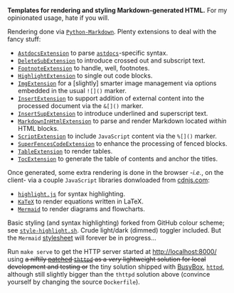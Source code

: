 **Templates for rendering and styling Markdown-generated HTML.** For my opinionated
usage, hate if you will.

Rendering done via [`Python-Markdown`](https://python-markdown.github.io/). Plenty
extensions to deal with the fancy stuff:

* [`AstdocsExtension`](https://github.com/carnarez/markdown-astdocs/) to parse
  [`astdocs`](https://github.com/carnarez/astdocs/)-specific syntax.
* [`DeleteSubExtension`](https://facelessuser.github.io/pymdown-extensions/extensions/tilde/)
  to introduce crossed out and subscript text.
* [`FootnoteExtension`](https://python-markdown.github.io/extensions/footnotes/) to
  handle, well, footnotes.
* [`HighlightExtension`](https://facelessuser.github.io/pymdown-extensions/extensions/highlight/)
  to single out code blocks.
* [`ImgExtension`](https://github.com/carnarez/markdown-img/) for a [slightly] smarter
  image management via options embedded in the usual `![]()` marker.
* [`InsertExtension`](https://github.com/carnarez/markdown-insert/) to support addition
  of external content into the processed document via the `&[]()` marker.
* [`InsertSupExtension`](https://facelessuser.github.io/pymdown-extensions/extensions/caret/)
  to introduce underlined and superscript text.
* [`MarkdownInHtmlExtension`](https://python-markdown.github.io/extensions/md_in_html/)
  to parse and render Markdown located *within* HTML blocks.
* [`ScriptExtension`](https://github.com/carnarez/markdown-script) to include
  `JavaScript` content via the `%[]()` marker.
* [`SuperFencesCodeExtension`](https://facelessuser.github.io/pymdown-extensions/extensions/superfences/)
  to enhance the processing of fenced blocks.
* [`TableExtension`](https://python-markdown.github.io/extensions/tables/) to render
  tables.
* [`TocExtension`](https://python-markdown.github.io/extensions/toc/) to generate the
  table of contents and anchor the titles.

Once generated, some extra rendering is done in the browser -*i.e.*, on the client- via
a couple `JavaScript` libraries donwloaded from [cdnjs.com](https://cdnjs.com/):

* [`highlight.js`](https://highlightjs.org/) for syntax highlighting.
* [`KaTeX`](https://katex.org/) to render equations written in LaTeX.
* [`Mermaid`](https://mermaidjs.github.io/) to render diagrams and flowcharts.

Basic styling (and syntax highlighting) forked from GitHub colour scheme; see
[`style-highlight.sh`](build/style-highlight.sh). Crude light/dark (dimmed) toggler included.
But the `Mermaid` [stylesheet](static/style-mermaid.css) will forever be in progress...

Run `make serve` to get the HTTP server started at
[http://localhost:8000/](http://localhost:8000/) using ~~a niftily
[patched](https://blog.oddbit.com/post/2015-01-04-building-a-minimal-web-server-for-testing-kubernetes/)
[`thttpd`](https://acme.com/software/thttpd/) as a *very* lightweight solution for
local development and testing or~~ the tiny solution shipped with [BusyBox](https://www.busybox.net/),
[`httpd`](https://www.busybox.net/downloads/BusyBox.html#httpd), although still
slightly bigger than the `thttpd` solution above (convince yourself by changing the
source `Dockerfile`).

